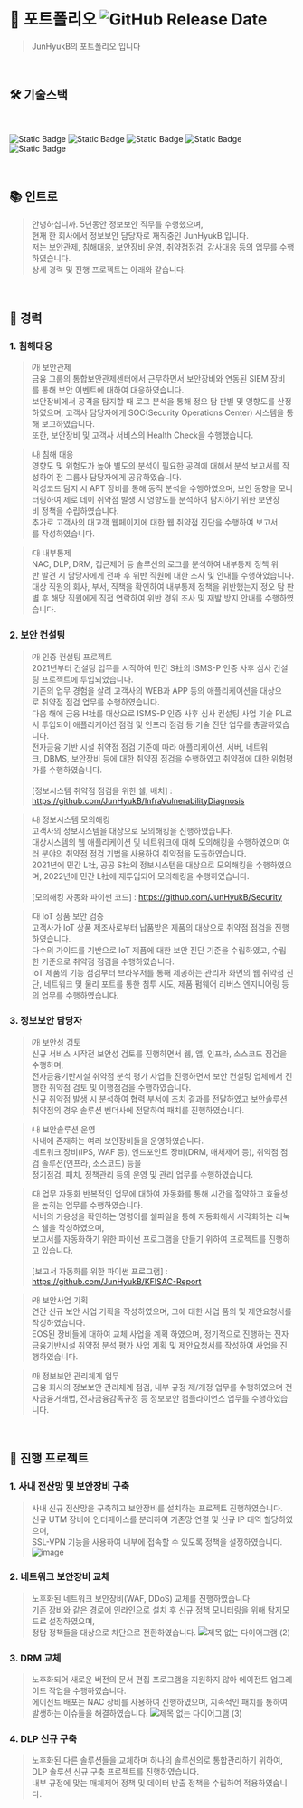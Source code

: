 # 🔖  포트폴리오  <img alt="GitHub Release Date" src="https://img.shields.io/github/release-date/SubtitleEdit/subtitleedit">

>  JunHyukB의 포트폴리오 입니다

<br />

##  🛠️ 기술스택
<br />
<p>
<img alt="Static Badge" src="https://img.shields.io/badge/python-3776AB?style=for-the-badge&logo=python&labelColor=white&color=yellow">
<img alt="Static Badge" src="https://img.shields.io/badge/kalilinux-557C94?style=for-the-badge&logo=kalilinux&labelColor=white&color=blue">
<img alt="Static Badge" src="https://img.shields.io/badge/springsecurity-7033FD?style=for-the-badge&logo=springsecurity&labelColor=white&color=7033FD">
  <img alt="Static Badge" src="https://img.shields.io/badge/jenkins-D24939?style=for-the-badge&logo=jenkins&labelColor=white&color=black">
  <img alt="Static Badge" src="https://img.shields.io/badge/fortinet-EE3124?style=for-the-badge&logo=fortinet&labelColor=white&color=red">
</p>
<br />

## 📚   인트로

>  안녕하십니까. 5년동안 정보보안 직무를 수행했으며,<br />
>  현재 한 회사에서 정보보안 담당자로 재직중인 JunHyukB 입니다.<br />
>  저는 보안관제, 침해대응, 보안장비 운영, 취약점점검, 감사대응 등의 업무를 수행하였습니다.<br />
>  상세 경력 및 진행 프로젝트는 아래와 같습니다.
<br />

## 📑  경력

### 1. 침해대응

>  ㈎ 보안관제<br />
>  금융 그룹의 통합보안관제센터에서 근무하면서 보안장비와 연동된 SIEM 장비를 통해 보안 이벤트에 대하여 대응하였습니다.<br />
>  보안장비에서 공격을 탐지할 때 로그 분석을 통해 정오 탐 판별 및 영향도를 산정하였으며, 고객사 담당자에게 SOC(Security Operations Center) 시스템을 통해 보고하였습니다.<br />
>  또한, 보안장비 및 고객사 서비스의 Health Check을 수행했습니다.

>  ㈏ 침해 대응<br />
>  영향도 및 위험도가 높아 별도의 분석이 필요한 공격에 대해서 분석 보고서를 작성하여 전 그룹사 담당자에게 공유하였습니다.<br />
>  악성코드 탐지 시 APT 장비를 통해 동적 분석을 수행하였으며, 보안 동향을 모니터링하여 제로 데이 취약점 발생 시 영향도를 분석하여 탐지하기 위한 보안장비 정책을 수립하였습니다.<br />
>  추가로 고객사의 대고객 웹페이지에 대한 웹 취약점 진단을 수행하여 보고서를 작성하였습니다.

>  ㈐ 내부통제<br />
>  NAC, DLP, DRM, 접근제어 등 솔루션의 로그를 분석하여 내부통제 정책 위반 발견 시 담당자에게 전파 후 위반 직원에 대한 조사 및 안내를 수행하였습니다.<br />
>  대상 직원의 회사, 부서, 직책을 확인하여 내부통제 정책을 위반했는지 정오 탐 판별 후 해당 직원에게 직접 연락하여 위반 경위 조사 및 재발 방지 안내를 수행하였습니다.<br />


### 2. 보안 컨설팅

>  ㈎ 인증 컨설팅 프로젝트<br />
>  2021년부터 컨설팅 업무를 시작하여 민간 S社의 ISMS-P 인증 사후 심사 컨설팅 프로젝트에 투입되었습니다.<br />
>  기존의 업무 경험을 살려 고객사의 WEB과 APP 등의 애플리케이션을 대상으로 취약점 점검 업무를 수행하였습니다.<br />
>  다음 해에 금융 H社를 대상으로 ISMS-P 인증 사후 심사 컨설팅 사업 기술 PL로서 투입되어 애플리케이션 점검 및 인프라 점검 등 기술 진단 업무를 총괄하였습니다.<br />
>  전자금융 기반 시설 취약점 점검 기준에 따라 애플리케이션, 서버, 네트워크, DBMS, 보안장비 등에 대한 취약점 점검을 수행하였고 취약점에 대한 위험평가를 수행하였습니다.<br />
>  <br />
>  [정보시스템 취약점 점검을 위한 쉘, 배치] : https://github.com/JunHyukB/InfraVulnerabilityDiagnosis

>  ㈏ 정보시스템 모의해킹<br />
>  고객사의 정보시스템을 대상으로 모의해킹을 진행하였습니다.<br />
>  대상시스템의 웹 애플리케이션 및 네트워크에 대해 모의해킹을 수행하였으며 여러 분야의 취약점 점검 기법을 사용하여 취약점을 도출하였습니다.<br />
>  2021년에 민간 L社, 공공 S社의 정보시스템을 대상으로 모의해킹을 수행하였으며, 2022년에 민간 L社에 재투입되어 모의해킹을 수행하였습니다.<br />
>  <br />
>  [모의해킹 자동화 파이썬 코드] : https://github.com/JunHyukB/Security

>  ㈐ IoT 상품 보안 검증<br />
>  고객사가 IoT 상품 제조사로부터 납품받은 제품의 대상으로 취약점 점검을 진행하였습니다.<br />
>  다수의 가이드를 기반으로 IoT 제품에 대한 보안 진단 기준을 수립하였고, 수립한 기준으로 취약점 점검을 수행하였습니다.<br />
>  IoT 제품의 기능 점검부터 브라우저를 통해 제공하는 관리자 화면의 웹 취약점 진단, 네트워크 및 물리 포트를 통한 침투 시도, 제품 펌웨어 리버스 엔지니어링 등의 업무를 수행하였습니다.

### 3. 정보보안 담당자

>  ㈎  보안성 검토<br />
>  신규 서비스 시작전 보안성 검토를 진행하면서 웹, 앱, 인프라, 소스코드 점검을 수행하며,<br />
>  전자금융기반시설 취약점 분석 평가 사업을 진행하면서 보안 컨설팅 업체에서 진행한 취약점 검토 및 이행점검을 수행하였습니다.<br />
>  신규 취약점 발생 시 분석하여 협력 부서에 조치 결과를 전달하였고 보안솔루션 취약점의 경우 솔루션 벤더사에 전달하여 패치를 진행하였습니다.

>  ㈏ 보안솔루션 운영<br />
>  사내에 존재하는 여러 보안장비들을 운영하였습니다.<br />
>  네트워크 장비(IPS, WAF 등), 엔드포인트 장비(DRM, 매체제어 등), 취약점 점검 솔루션(인프라, 소스코드) 등을<br />
>  정기점검, 패치, 정책관리 등의 운영 및 관리 업무를 수행하였습니다.

>  ㈐  업무 자동화
>  반복적인 업무에 대하여 자동화를 통해 시간을 절약하고 효율성을 높히는 업무를 수행하였습니다.<br />
>  서버의 가용성을 확인하는 명령어를 쉘파일을 통해 자동화해서 시각화하는 리눅스 쉘을 작성하였으며,<br />
>  보고서를 자동화하기 위한 파이썬 프로그램을 만들기 위하여 프로젝트를 진행하고 있습니다.<br />
>  <br />
>  [보고서 자동화를 위한 파이썬 프로그램] : https://github.com/JunHyukB/KFISAC-Report

>  ㈑ 보안사업 기획<br />
>  연간 신규 보안 사업 기획을 작성하였으며, 그에 대한 사업 품의 및 제안요청서를 작성하였습니다.<br />
>  EOS된 장비들에 대하여 교체 사업을 계획 하였으며, 정기적으로 진행하는 전자금융기반시설 취약점 분석 평가 사업 계획 및 제안요청서를 작성하여 사업을 진행하였습니다.

>  ㈒ 정보보안 관리체계 업무<br />
>  금융 회사의 정보보안 관리체계 점검, 내부 규정 제/개정 업무를 수행하였으며 전자금융거래법, 전자금융감독규정 등 정보보안 컴플라이언스 업무를 수행하였습니다.
<br />

##  📖  진행 프로젝트

###  1.  사내 전산망 및 보안장비 구축

>  사내 신규 전산망을 구축하고 보안장비를 설치하는 프로젝트 진행하였습니다.<br />
>  신규 UTM 장비에 인터페이스를 분리하여 기존망 연결 및 신규 IP 대역 할당하였으며,<br />
>  SSL-VPN 기능을 사용하여 내부에 접속할 수 있도록 정책을 설정하였습니다.<br />
>  ![image](https://github.com/JunHyukB/Portfolio/assets/33308124/c9f0ad9a-c523-4a28-a163-15335192a93a)

###  2.  네트워크 보안장비 교체

>  노후화된 네트워크 보안장비(WAF, DDoS) 교체를 진행하였습니다<br />
>  기존 장비와 같은 경로에 인라인으로 설치 후 신규 정책 모니터링을 위해 탐지모드로 설정하였으며,<br />
>  정탐 정책들을 대상으로 차단으로 전환하였습니다.
>  ![제목 없는 다이어그램 (2)](https://github.com/JunHyukB/Portfolio/assets/33308124/f9f78301-c916-43ea-87bf-e8a6ed269750)


###  3.  DRM 교체

>  노후화되어 새로운 버전의 문서 편집 프로그램을 지원하지 않아 에이전트 업그레이드 작업을 수행하였습니다.<br />
>  에이전트 배포는 NAC 장비를 사용하여 진행하였으며, 지속적인 패치를 통하여 발생하는 이슈들을 해결하였습니다.
>  ![제목 없는 다이어그램 (3)](https://github.com/JunHyukB/Portfolio/assets/33308124/a04d0edc-94fd-4929-afeb-c8976a673237)


###  4.  DLP 신규 구축

>  노후화된 다른 솔루션들을 교체하며 하나의 솔루션의로 통합관리하기 위하여,<br />
>  DLP 솔루션 신규 구축 프로젝트를 진행하였습니다.<br />
>  내부 규정에 맞는 매체제어 정책 및 데이터 반출 정책을 수립하여 적용하였습니다.
